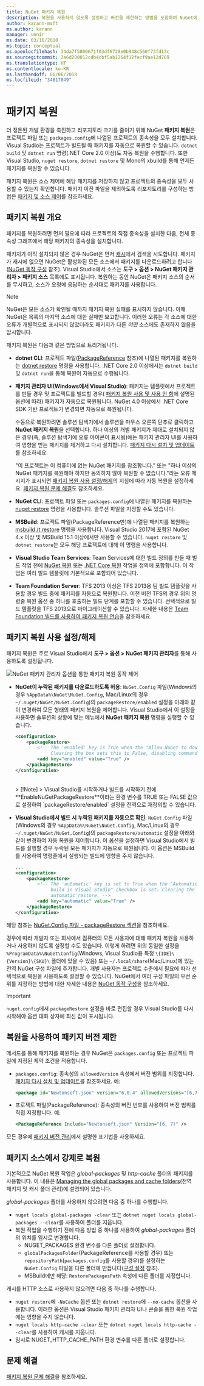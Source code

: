 ```yaml
---
title: NuGet 패키지 복원
description: 복원을 사용하지 않도록 설정하고 버전을 제한하는 방법을 포함하여 NuGet에서 프로젝트가 종속된 패키지를 복원하는 방법을 간략히 설명합니다.
author: karann-msft
ms.author: karann
manager: unnir
ms.date: 03/16/2018
ms.topic: conceptual
ms.openlocfilehash: 34da7f5800671f03df6728e0b948c560f73fd13c
ms.sourcegitcommit: 2a6d200012cdb4cbf5ab1264f12fecf9ae12d769
ms.translationtype: HT
ms.contentlocale: ko-KR
ms.lasthandoff: 06/06/2018
ms.locfileid: "34817049"
---
```

# <a name="package-restore"></a>패키지 복원

더 정돈된 개발 환경을 촉진하고 리포지토리 크기를 줄이기 위해 NuGet **패키지 복원**은 프로젝트 파일 또는 `packages.config`에 나열된 프로젝트의 종속성을 모두 설치합니다. Visual Studio는 프로젝트가 빌드될 때 패키지를 자동으로 복원할 수 있습니다. `dotnet build` 및 `dotnet run` 명령(.NET Core 2.0 이상)도 자동 복원을 수행합니다. 또한 Visual Studio, `nuget restore`, `dotnet restore` 및 Mono의 xbuild를 통해 언제든 패키지를 복원할 수 있습니다.

패키지 복원은 소스 제어에 해당 패키지를 저장하지 않고 프로젝트의 종속성을 모두 사용할 수 있는지 확인합니다. 패키지 이진 파일을 제외하도록 리포지토리를 구성하는 방법은 [패키지 및 소스 제어](../consume-packages/packages-and-source-control.md)를 참조하세요.

## <a name="package-restore-overview"></a>패키지 복원 개요

패키지를 복원하려면 먼저 필요에 따라 프로젝트의 직접 종속성을 설치한 다음, 전체 종속성 그래프에서 해당 패키지의 종속성을 설치합니다.

패키지가 아직 설치되지 않은 경우 NuGet은 먼저 [캐시](../consume-packages/managing-the-global-packages-and-cache-folders.md)에서 검색을 시도합니다. 패키지가 캐시에 없으면 NuGet은 활성화된 모든 소스에서 패키지를 다운로드하려고 합니다([NuGet 동작 구성](Configuring-NuGet-Behavior.md) 참조). Visual Studio에서 소스는 **도구 > 옵션 > NuGet 패키지 관리자 > 패키지 소스** 목록에도 표시됩니다. 복원하는 동안 NuGet은 패키지 소스의 순서를 무시하고, 소스가 요청에 응답하는 순서대로 패키지를 사용합니다.

> [!Note]
> NuGet은 모든 소스가 확인될 때까지 패키지 복원 실패를 표시하지 않습니다. 이때 NuGet은 목록의 마지막 소스에 대한 실패만 보고합니다. 이러한 오류는 각 소스에 대한 오류가 개별적으로 표시되지 않았더라도 패키지가 다른 *어떤* 소스에도 존재하지 않음을 암시합니다.

패키지 복원은 다음과 같은 방법으로 트리거됩니다.

- **dotnet CLI**: 프로젝트 파일([PackageReference](../consume-packages/package-references-in-project-files.md) 참조)에 나열된 패키지를 복원하는 [dotnet restore](/dotnet/core/tools/dotnet-restore?tabs=netcore2x) 명령을 사용합니다. .NET Core 2.0 이상에서는 `dotnet build` 및 `dotnet run`을 통해 복원이 자동으로 수행됩니다.

- **패키지 관리자 UI(Windows에서 Visual Studio)**: 패키지는 템플릿에서 프로젝트를 만들 경우 및 프로젝트를 빌드할 경우( [패키지 복원 사용 및 사용 안 함](#enabling-and-disabling-package-restore)에 설명된 옵션에 따라) 패키지가 자동으로 복원됩니다. NuGet 4.0 이상에서 .NET Core SDK 기반 프로젝트가 변경되면 자동으로 복원됩니다.

    수동으로 복원하려면 솔루션 탐색기에서 솔루션을 마우스 오른쪽 단추로 클릭하고 **NuGet 패키지 복원**을 선택합니다. 하나 이상의 개별 패키지가 제대로 설치되지 않은 경우(즉, 솔루션 탐색기에 오류 아이콘이 표시됨)에는 패키지 관리자 UI를 사용하여 영향을 받는 패키지를 제거하고 다시 설치합니다. [패키지 다시 설치 및 업데이트](../consume-packages/reinstalling-and-updating-packages.md)를 참조하세요.

    "이 프로젝트는 이 컴퓨터에 없는 NuGet 패키지를 참조합니다." 또는 "하나 이상의 NuGet 패키지를 복원해야 하지만 동의하지 않아 복원할 수 없습니다."라는 오류 메시지가 표시되면 [패키지 복원 사용 설정/해제](#enabling-and-disabling-package-restore)의 지침에 따라 자동 복원을 설정하세요. [패키지 복원 문제 해결](Package-restore-troubleshooting.md)도 참조하세요.

- **NuGet CLI**: 프로젝트 파일 또는 `packages.config`에 나열된 패키지를 복원하는 [nuget restore](../tools/cli-ref-restore.md) 명령을 사용합니다. 솔루션 파일을 지정할 수도 있습니다.

- **MSBuild**: 프로젝트 파일(PackageReference만)에 나열된 패키지를 복원하는 [msbuild /t:restore](../reference/msbuild-targets.md#restore-target) 명령을 사용합니다. Visual Studio 2017에 포함된 NuGet 4.x 이상 및 MSBuild 15.1 이상에서만 사용할 수 있습니다. `nuget restore` 및 `dotnet restore`는 모두 해당 프로젝트에 대해 이 명령을 사용합니다.

- **Visual Studio Team Services**: Team Services에 대한 빌드 정의를 만들 때 빌드 작업 전에 [NuGet 복원](/vsts/build-release/tasks/package/nuget#restore-nuget-packages) 또는 [.NET Core 복원](/vsts/build-release/tasks/build/dotnet-core#restore-nuget-packages) 작업을 정의에 포함합니다. 이 작업은 여러 빌드 템플릿에 기본적으로 포함되어 있습니다.

- **Team Foundation Server**: TFS 2013 이상은 TFS 2013용 팀 빌드 템플릿을 사용할 경우 빌드 중에 패키지를 자동으로 복원합니다. 이전 버전 TFS의 경우 위의 명령줄 복원 옵션 중 하나를 호출하는 빌드 단계를 포함할 수 있습니다. 선택적으로 빌드 템플릿을 TFS 2013으로 마이그레이션할 수 있습니다. 자세한 내용은 [Team Foundation 빌드를 사용하여 패키지 복원 연습](../consume-packages/team-foundation-build.md)을 참조하세요.

## <a name="enabling-and-disabling-package-restore"></a>패키지 복원 사용 설정/해제

패키지 복원은 주로 Visual Studio에서 **도구 > 옵션 > NuGet 패키지 관리자**를 통해 사용하도록 설정됩니다.

![NuGet 패키지 관리자 옵션을 통한 패키지 복원 동작 제어](media/Restore-01-AutoRestoreOptions.png)

- **NuGet이 누락된 패키지를 다운로드하도록 허용**: `NuGet.Config` 파일(Windows의 경우 `%AppData%\NuGet\NuGet.Config`, Mac/Linux의 경우 `~/.nuget/NuGet/NuGet.Config`)의 `packageRestore/enabled` 설정을 아래와 같이 변경하여 모든 형태의 패키지 복원을 제어합니다. Visual Studio에서 이 설정을 사용하면 솔루션의 상황에 맞는 메뉴에서 **NuGet 패키지 복원** 명령을 실행할 수 있습니다.

    ```xml
    <configuration>
        <packageRestore>
            <!-- The 'enabled' key is True when the "Allow NuGet to download missing packages" checkbox is set.
                 Clearing the box sets this to False, disabling command-line, automatic, and MSBuild-Integrated restore. -->
            <add key="enabled" value="True" />
        </packageRestore>
    </configuration>
    ```
    <br/>
    > [!Note]
    >  Visual Studio를 시작하거나 빌드를 시작하기 전에 **EnableNuGetPackageRestore**이라는 환경 변수를 TRUE 또는 FALSE 값으로 설정하여 `packageRestore/enabled` 설정을 전역으로 재정의할 수 있습니다.

- **Visual Studio에서 빌드 시 누락된 패키지를 자동으로 확인**: `NuGet.Config` 파일(Windows의 경우 `%AppData%\NuGet\NuGet.Config`, Mac/Linux의 경우 `~/.nuget/NuGet/NuGet.Config`)의 `packageRestore/automatic` 설정을 아래와 같이 변경하여 자동 복원을 제어합니다. 이 옵션을 설정하면 Visual Studio에서 빌드를 실행할 경우 누락된 모든 패키지가 자동으로 복원됩니다. 이 옵션은 MSBuild를 사용하여 명령줄에서 실행되는 빌드에 영향을 주지 않습니다.

    ```xml
    ...
    <configuration>
        <packageRestore>
            <!-- The 'automatic' key is set to True when the "Automatically check for missing packages during
                 build in Visual Studio" checkbox is set. Clearing the box sets this to False and disables
                 automatic restore. -->
            <add key="automatic" value="True" />
        </packageRestore>
    </configuration>
    ```

해당 참조는 [NuGet.Config 파일 - packageRestore 섹션](../reference/nuget-config-file.md#packagerestore-section)을 참조하세요.

경우에 따라 개발자 또는 회사에서 컴퓨터의 모든 사용자에 대해 패키지 복원을 사용하거나 사용하지 않도록 설정할 수도 있습니다. 이렇게 하려면 위의 동일한 설정을 `%ProgramData%\NuGet\Config`(Windows, Visual Studio용 특정 `\{IDE}\{Version}\{SKU}\` 폴더에 있을 수 있음) 또는 `~/.local/share`(Mac/Linux)에 있는 전역 NuGet 구성 파일에 추가합니다. 개별 사용자는 프로젝트 수준에서 필요에 따라 선택적으로 복원을 사용하도록 설정할 수 있습니다. NuGet에서 여러 구성 파일의 우선 순위를 지정하는 방법에 대한 자세한 내용은 [NuGet 동작 구성](../consume-packages/configuring-nuget-behavior.md#how-settings-are-applied)을 참조하세요.

> [!Important]
> `nuget.config`에서 `packageRestore` 설정을 바로 편집할 경우 Visual Studio를 다시 시작해야 옵션 대화 상자에 최신 값이 표시됩니다.

## <a name="constraining-package-versions-with-restore"></a>복원을 사용하여 패키지 버전 제한

메서드를 통해 패키지를 복원하는 경우 NuGet은 `packages.config` 또는 프로젝트 파일에 지정된 제약 조건을 적용합니다.

- `packages.config`: 종속성의 `allowedVersion` 속성에서 버전 범위를 지정합니다. [패키지 다시 설치 및 업데이트](../consume-packages/reinstalling-and-updating-packages.md#constraining-upgrade-versions)를 참조하세요. 예:

    ```xml
    <package id="Newtonsoft.json" version="6.0.4" allowedVersions="[6,7)" />
    ```

- 프로젝트 파일(PackageReference): 종속성의 버전 번호를 사용하여 버전 범위를 직접 지정합니다. 예:

    ```xml
    <PackageReference Include="Newtonsoft.json" Version="[6, 7)" />
    ```

모든 경우에 [패키지 버전 관리](../reference/package-versioning.md)에서 설명한 표기법을 사용하세요.

## <a name="forcing-restore-from-package-sources"></a>패키지 소스에서 강제로 복원

기본적으로 NuGet 복원 작업은 *global-packages* 및 *http-cache* 폴더의 패키지를 사용합니다. 이 내용은 [Managing the global packages and cache folders](managing-the-global-packages-and-cache-folders.md)(전역 패키지 및 캐시 폴더 관리)에 설명되어 있습니다.

*global-packages* 폴더를 사용하지 않으려면 다음 중 하나를 수행합니다.

- `nuget locals global-packages -clear` 또는 `dotnet nuget locals global-packages --clear`를 사용하여 폴더를 지웁니다.
- 복원 작업을 수행하기 전에 다음 방법 중 하나를 사용하여 *global-packages* 폴더의 위치를 임시로 변경합니다.
  - NUGET_PACKAGES 환경 변수를 다른 폴더로 설정합니다.
  - `globalPackagesFolder`(PackageReference를 사용할 경우) 또는 `repositoryPath`(`packages.config`를 사용할 경우)를 설정하는 `NuGet.Config` 파일을 다른 폴더에 만듭니다([구성 설정](../reference/nuget-config-file.md#config-section) 참조).
  - MSBuild에만 해당: `RestorePackagesPath` 속성에 다른 폴더를 지정합니다.

캐시를 HTTP 소스로 사용하지 않으려면 다음 중 하나를 수행합니다.

- `nuget restore`에 `-NoCache` 옵션 또는 `dotnet restore`에 `--no-cache` 옵션을 사용합니다. 이러한 옵션은 Visual Studio 패키지 관리자 UI나 콘솔을 통한 복원 작업에는 영향을 주지 않습니다.
- `nuget locals http-cache -clear` 또는 `dotnet nuget locals http-cache --clear`를 사용하여 캐시를 지웁니다.
- 임시로 NUGET_HTTP_CACHE_PATH 환경 변수를 다른 폴더로 설정합니다.

## <a name="troubleshooting"></a>문제 해결

[패키지 복원 문제 해결](package-restore-troubleshooting.md)을 참조하세요.